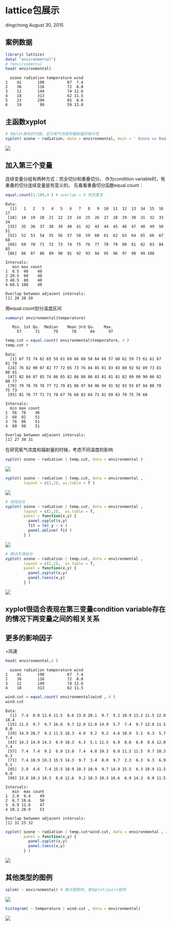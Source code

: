 lattice包展示
================
dingchong
August 30, 2015

案例数据
--------

``` r
library( lattice)
data( "environmental")
# ?environmental
head( environmental)
```

      ozone radiation temperature wind
    1    41       190          67  7.4
    2    36       118          72  8.0
    3    12       149          74 12.6
    4    18       313          62 11.5
    5    23       299          65  8.6
    6    19        99          59 13.8

主函数xyplot
------------

``` r
# 和plot类似的功能，显示氧气浓度和辐射量的相关性
xyplot( ozone ~ radiation, data = environmental, main = ' Ozone vs Radiation')
```

![](lattice_files/figure-markdown_github-ascii_identifiers/unnamed-chunk-2-1.png)

加入第三个变量
--------------

连续变量分组有两种方式：完全切分和重叠切分。
作为condition variable时，有重叠的切分连续变量是有意义的。
先看看重叠切分函数equal.count：

``` r
equal.count(1:100,4 ) # overlap = 0 则无重复
```


    Data:
      [1]   1   2   3   4   5   6   7   8   9  10  11  12  13  14  15  16  17
     [18]  18  19  20  21  22  23  24  25  26  27  28  29  30  31  32  33  34
     [35]  35  36  37  38  39  40  41  42  43  44  45  46  47  48  49  50  51
     [52]  52  53  54  55  56  57  58  59  60  61  62  63  64  65  66  67  68
     [69]  69  70  71  72  73  74  75  76  77  78  79  80  81  82  83  84  85
     [86]  86  87  88  89  90  91  92  93  94  95  96  97  98  99 100

    Intervals:
       min max count
    1  0.5  40    40
    2 20.5  60    40
    3 40.5  80    40
    4 60.5 100    40

    Overlap between adjacent intervals:
    [1] 20 20 20

用equal.count划分温度区间

``` r
summary( environmental$temperature)
```

       Min. 1st Qu.  Median    Mean 3rd Qu.    Max. 
         57      71      79      78      84      97 

``` r
temp.cut = equal.count( environmental$temperature, 4 )
temp.cut # 
```


    Data:
      [1] 67 72 74 62 65 59 61 69 66 68 58 64 66 57 68 62 59 73 61 61 67 81 79
     [24] 76 82 90 87 82 77 72 65 73 76 84 85 81 83 83 88 92 92 89 73 81 80 81
     [47] 82 84 87 85 74 86 85 82 86 88 86 83 81 81 81 82 89 90 90 86 82 80 77
     [70] 79 76 78 78 77 72 79 81 86 97 94 96 94 91 92 93 93 87 84 80 78 75 73
     [93] 81 76 77 71 71 78 67 76 68 82 64 71 81 69 63 70 75 76 68

    Intervals:
      min max count
    1  56  76    46
    2  68  82    51
    3  76  86    51
    4  80  98    51

    Overlap between adjacent intervals:
    [1] 27 30 31

在研究氧气浓度和辐射量的时候，考虑不同温度的影响

``` r
xyplot( ozone ~ radiation | temp.cut, data = environmental )
```

![](lattice_files/figure-markdown_github-ascii_identifiers/unnamed-chunk-5-1.png)

``` r
xyplot( ozone ~ radiation | temp.cut, data = environmental , 
        layout = c(2,2), as.table = T )
```

![](lattice_files/figure-markdown_github-ascii_identifiers/unnamed-chunk-5-2.png)

``` r
# 线性拟合
xyplot( ozone ~ radiation | temp.cut, data = environmental , 
        layout = c(2,2),  as.table = T,
        panel = function(x,y) {
          panel.xyplot(x,y)
          fit = lm( y ~ x )
          panel.abline( fit )
        } )
```

![](lattice_files/figure-markdown_github-ascii_identifiers/unnamed-chunk-5-3.png)

``` r
# 移动平滑拟合
xyplot( ozone ~ radiation | temp.cut, data = environmental ,
        layout = c(2,2),  as.table = T,
        panel = function(x,y) {
          panel.xyplot(x,y)
          panel.loess(x,y)
        } )
```

![](lattice_files/figure-markdown_github-ascii_identifiers/unnamed-chunk-5-4.png)

xyplot很适合表现在第三变量condition variable存在的情况下两变量之间的相关关系
----------------------------------------------------------------------------

更多的影响因子
--------------

+风速

``` r
head( environmental,4 )
```

      ozone radiation temperature wind
    1    41       190          67  7.4
    2    36       118          72  8.0
    3    12       149          74 12.6
    4    18       313          62 11.5

``` r
wind.cut = equal.count( environmental$wind , 4 )
wind.cut
```


    Data:
      [1]  7.4  8.0 12.6 11.5  8.6 13.8 20.1  9.7  9.2 10.9 13.2 11.5 12.0 18.4
     [15] 11.5  9.7  9.7 16.6  9.7 12.0 12.0 14.9  5.7  7.4  9.7 13.8 11.5  8.0
     [29] 14.9 20.7  9.2 11.5 10.3  4.0  9.2  9.2  4.6 10.9  5.1  6.3  5.7  7.4
     [43] 14.3 14.9 14.3  6.9 10.3  6.3  5.1 11.5  6.9  8.6  8.0  8.6 12.0  7.4
     [57]  7.4  7.4  9.2  6.9 13.8  7.4  4.0 10.3  8.0 11.5 11.5  9.7 10.3  6.3
     [71]  7.4 10.9 10.3 15.5 14.3  9.7  3.4  8.0  9.7  2.3  6.3  6.3  6.9  5.1
     [85]  2.8  4.6  7.4 15.5 10.9 10.3 10.9  9.7 14.9 15.5  6.3 10.9 11.5  6.9
     [99] 13.8 10.3 10.3  8.0 12.6  9.2 10.3 10.3 16.6  6.9 14.3  8.0 11.5

    Intervals:
       min  max count
    1  2.0  9.4    49
    2  6.7 10.6    50
    3  8.9 12.8    47
    4 10.1 20.9    53

    Overlap between adjacent intervals:
    [1] 31 25 32

``` r
xyplot( ozone ~ radiation | temp.cut*wind.cut, data = environmental , as.table = T,
        panel = function(x,y) {
          panel.xyplot(x,y)
          panel.loess(x,y)
        } )
```

![](lattice_files/figure-markdown_github-ascii_identifiers/unnamed-chunk-7-1.png)

其他类型的图例
--------------

``` r
splom( ~ environmental) # 散点图矩阵，类似plot/pairs矩阵
```

![](lattice_files/figure-markdown_github-ascii_identifiers/unnamed-chunk-8-1.png)

``` r
histogram( ~ temperature | wind.cut , data = environmental)
```

![](lattice_files/figure-markdown_github-ascii_identifiers/unnamed-chunk-8-2.png)
